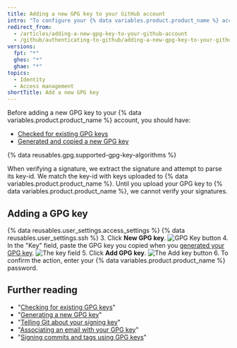 ```yaml
---
title: Adding a new GPG key to your GitHub account
intro: "To configure your {% data variables.product.product_name %} account to use your new (or existing) GPG key, you'll also need to add it to your {% data variables.product.product_name %} account."
redirect_from:
  - /articles/adding-a-new-gpg-key-to-your-github-account
  - /github/authenticating-to-github/adding-a-new-gpg-key-to-your-github-account
versions:
  fpt: "*"
  ghes: "*"
  ghae: "*"
topics:
  - Identity
  - Access management
shortTitle: Add a new GPG key
---
```


Before adding a new GPG key to your {% data variables.product.product_name %} account, you should have:

- [Checked for existing GPG keys](/articles/checking-for-existing-gpg-keys)
- [Generated and copied a new GPG key](/articles/generating-a-new-gpg-key)

{% data reusables.gpg.supported-gpg-key-algorithms %}

When verifying a signature, we extract the signature and attempt to parse its key-id. We match the key-id with keys uploaded to {% data variables.product.product_name %}. Until you upload your GPG key to {% data variables.product.product_name %}, we cannot verify your signatures.

## Adding a GPG key

{% data reusables.user_settings.access_settings %}
{% data reusables.user_settings.ssh %} 3. Click **New GPG key**.
![GPG Key button](/assets/images/help/settings/gpg-add-gpg-key.png) 4. In the "Key" field, paste the GPG key you copied when you [generated your GPG key](/articles/generating-a-new-gpg-key).
![The key field](/assets/images/help/settings/gpg-key-paste.png) 5. Click **Add GPG key**.
![The Add key button](/assets/images/help/settings/gpg-add-key.png) 6. To confirm the action, enter your {% data variables.product.product_name %} password.

## Further reading

- "[Checking for existing GPG keys](/articles/checking-for-existing-gpg-keys)"
- "[Generating a new GPG key](/articles/generating-a-new-gpg-key)"
- "[Telling Git about your signing key](/articles/telling-git-about-your-signing-key)"
- "[Associating an email with your GPG key](/articles/associating-an-email-with-your-gpg-key)"
- "[Signing commits and tags using GPG keys](/articles/signing-commits-and-tags-using-gpg)"
